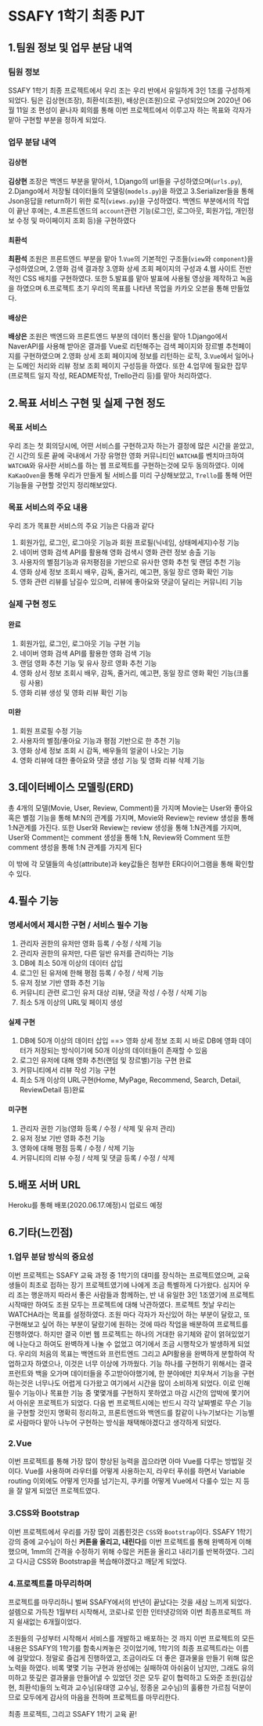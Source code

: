 # SSAFY 1학기 최종 PJT

## 1.팀원 정보 및 업무 분담 내역

### 팀원 정보

SSAFY 1학기 최종 프로젝트에서 우리 조는 우리 반에서 유일하게 3인 1조를 구성하게 되었다. 팀은 김상현(조장), 최환석(조원), 배상은(조원)으로 구성되었으며 2020년 06월 11일 조 편성이 끝나자 회의를 통해 이번 프로젝트에서 이루고자 하는 목표와 각자가 맡아 구현할 부분을 정하게 되었다.

### 업무 분담 내역

#### 김상현

**김상현** 조장은 백엔드 부분을 맡아서, 1.Django의 url들을 구성하였으며(`urls.py`), 2.Django에서 저장될 데이터들의 모델링(`models.py`)을 하였고 3.Serializer들을 통해 Json응답을 return하기 위한 로직(`views.py`)을 구성하였다. 백엔드 부분에서의 작업이 끝난 후에는, 4.프론트엔드의 `account`관련 기능(로그인, 로그아웃, 회원가입, 개인정보 수정 및 마이페이지 조회 등)을 구현하였다

#### 최환석

**최환석** 조원은 프론트엔드 부분을 맡아 1.`Vue`의 기본적인 구조들(`view`와 `component`)을 구성하였으며, 2.영화 검색 결과창 3.영화 상세 조회 페이지의 구성과 4.웹 사이트 전반적인 CSS 배치를 구현하였다. 또한 5.발표를 맡아 발표에 사용될 영상을 제작하고 녹음을 하였으며 6.프로젝트 초기 우리의 목표를 나타낸 목업을 카카오 오븐을 통해 만들었다.

#### 배상은

**배상은** 조원은 백엔드와 프론트엔드 부분의 데이터 통신을 맡아 1.Django에서 NaverAPI를 사용해 받아온 결과를 Vue로 리턴해주는 검색 페이지와 장르별 추천페이지를 구현하였으며 2.영화 상세 조회 페이지에 정보를 리턴하는 로직, 3.`Vue`에서 일어나는 도메인 처리와 리뷰 정보 조회 페이지 구성등을 하였다. 또한 4.업무에 필요한 잡무(프로젝트 일지 작성, README작성, Trello관리 등)를 맡아 처리하였다.

## 2.목표 서비스 구현 및 실제 구현 정도

### 목표 서비스

우리 조는 첫 회의당시에, 어떤 서비스를 구현하고자 하는가 결정에 많은 시간을 쏟았고, 긴 시간의 토론 끝에 국내에서 가장 유명한 영화 커뮤니티인 `WATCHA`를 벤치마크하여 `WATCHA`와 유사한 서비스를 하는 웹 프로젝트를 구현하는것에 모두 동의하였다. 이에 `KaKaoOven`을 통해 우리가 만들게 될 서비스를 미리 구상해보았고, `Trello`를 통해 어떤 기능들을 구현할 것인지 정리해보았다.

### 목표 서비스의 주요 내용

우리 조가 목표한 서비스의 주요 기능은 다음과 같다

1. 회원가입, 로그인, 로그아웃 기능과 회원 프로필(닉네임, 상태메세지)수정 기능
2. 네이버 영화 검색 API를 활용해 영화 검색시 영화 관련 정보 송출 기능
3. 사용자의 별점기능과 유저평점을 기반으로 유사한 영화 추천 및 랜덤 추천 기능
4. 영화 상세 정보 조회시 배우, 감독, 줄거리, 예고편, 동일 장르 영화 확인 기능
5. 영화 관련 리뷰를 남길수 있으며, 리뷰에 좋아요와 댓글이 달리는 커뮤니티 기능

### 실제 구현 정도

#### 완료

1. 회원가입, 로그인, 로그아웃 기능 구현 기능
2. 네이버 영화 검색 API를 활용한 영화 검색 기능
3. 랜덤 영화 추천 기능 및 유사 장르 영화 추천 기능
4. 영화 상서 정보 조회시 배우, 감독, 줄거리, 예고편, 동일 장르 영화 확인 기능(크롤링 사용)
5. 영화 리뷰 생성 및 영화 리뷰 확인 기능

#### 미완

1. 회원 프로필 수정 기능
2. 사용자의 별점/좋아요 기능과 평점 기반으로 한 추천 기능
3. 영화 상세 정보 조회 시 감독, 배우들의 얼굴이 나오는 기능
4. 영화 리뷰에 대한 좋아요와 댓글 생성 기능 및 영화 리뷰 삭제 기능

## 3.데이터베이스 모델링(ERD)

총 4개의 모델(Movie, User, Review, Comment)을 가지며 Movie는 User와 좋아요 혹은 별점 기능을 통해 M:N의 관계를 가지며, Movie와 Review는 review 생성을 통해 1:N관계를 가진다. 또한 User와 Review는 review 생성을 통해 1:N관계를 가지며, User와 Comment는 comment 생성을 통해 1:N, Review와 Comment 또한 comment 생성을 통해 1:N 관계를 가지게 된다

이 밖에 각 모델들의 속성(attribute)과 key값들은 첨부한 ER다이어그램을 통해 확인할 수 있다.

## 4.필수 기능

### 명세서에서 제시한 구현 / 서비스 필수 기능

1. 관리자 권한의 유저만 영화 등록 / 수정 / 삭제 기능
2. 관리자 권한의 유저만, 다른 일반 유저를 관리하는 기능
3. DB에 최소 50개 이상의 데이터 삽입
4. 로그인 된 유저에 한해 평점 등록 / 수정 / 삭제 기능
5. 유저 정보 기반 영화 추천 기능
6. 커뮤니티 관련 로그인 유저 대상 리뷰, 댓글 작성 / 수정 / 삭제 기능
7. 최소 5개 이상의 URL및 페이지 생성

#### 실제 구현

1. DB에 50개 이상의 데이터 삽입 ==> 영화 상세 정보 조회 시 바로 DB에 영화 데이터가 저장되는 방식이기에 50개 이상의 데이터들이 존재할 수 있음
2. 로그인 유저에 대해 영화 추천(랜덤 및 장르별)기능 구현 완료
3. 커뮤니티에서 리뷰 작성 기능 구현
4. 최소 5개 이상의 URL구현(Home, MyPage, Recommend, Search, Detail, ReviewDetail 등)완료

#### 미구현

1. 관리자 권한 기능(영화 등록 / 수정 / 삭제 및 유저 관리)
2. 유저 정보 기반 영화 추천 기능
3. 영화에 대해 평점 등록 / 수정 / 삭제 기능
4. 커뮤니티의 리뷰 수정 / 삭제 및 댓글 등록 / 수정 / 삭제

## 5.배포 서버 URL

Heroku를 통해 배포(2020.06.17.예정)시 업로드 예정

## 6.기타(느낀점)

### 1.업무 분담 방식의 중요성

이번 프로젝트는 SSAFY 교육 과정 중 1학기의 대미를 장식하는 프로젝트였으며, 교육생들이 최초로 접하는 장기 프로젝트였기에 나에게 조금 특별하게 다가왔다. 심지어 우리 조는 행운까지 따라서 좋은 사람들과 함께하는, 반 내 유일한 3인 1조였기에 프로젝트 시작때만 하여도 조원 모두는 프로젝트에 대해 낙관하였다. 프로젝트 첫날 우리는 WATCHA라는 목표를 설정하였다. 조원 마다 각자가 자신있어 하는 부분이 달랐고, 또 구현해보고 싶어 하는 부분이 달랐기에 원하는 것에 따라 작업을 배분하여 프로젝트를 진행하였다. 하지만 결국 이번 웹 프로젝트는 하나의 거대한 유기체와 같이 얽혀있었기에 나눈다고 하여도 완벽하게 나눌 수 없었고 여기에서 조금 시행착오가 발생하게 되었다. 우리의 처음의 목표는 백엔드와 프런트엔드 그리고 API활용을 완벽하게 분할하여 작업하고자 하였으나, 이것은 너무 이상에 가까웠다. 기능 하나를 구현하기 위해서는 결국 프런트와 백을 오가며 데이터들을 주고받아야했기에, 한 분야에만 치우쳐서 기능을 구현하는것은 너무나도 어렵게 다가왔고 여기에서 시간을 많이 소비하게 되었다. 이로 인해 필수 기능이나 목표한 기능 중 몇몇개를 구현하지 못하였고 마감 시간의 압박에 쫓기어서 아쉬운 프로젝트가 되었다. 다음 번 프로젝트시에는 반드시 각각 날짜별로 무슨 기능을 구현할 것인지 명확히 정리하고, 프론트엔드와 백엔드를 칼같이 나누기보다는 기능별로 사람마다 맡아 나누어 구현하는 방식을 채택해야겠다고 생각하게 되었다.

### 2.Vue

이번 프로젝트를 통해 가장 많이 향상된 능력을 꼽으라면 아마 Vue를 다루는 방법일 것이다. Vue를 사용하며 라우터를 어떻게 사용하는지, 라우터 푸쉬를 하면서 Variable routing 이외에도 어떻게 인자를 넘기는지, 쿠키를 어떻게 Vue에서 다룰수 있는 지 등을 잘 알게 되었던 프로젝트였다.

### 3.CSS와 Bootstrap

이번 프로젝트에서 우리를 가장 많이 괴롭힌것은 `CSS`와 `Bootstrap`이다. SSAFY 1학기 강의 중에 교수님이 하신 **커튼을 올리고, 내린다**를 이번 프로젝트를 통해 완벽하게 이해했으며, 1mm의 간격을 수정하기 위해 수많은 커튼을 올리고 내리기를 반복하였다. 그리고 다시금 CSS와 Bootstrap을 복습해야겠다고 깨닫게 되었다.

### 4.프로젝트를 마무리하며

프로젝트를 마무리하니 벌써 SSAFY에서의 반년이 끝났다는 것을 새삼 느끼게 되었다. 설렘으로 가득찬 1월부터 시작해서, 코로나로 인한 인터넷강의와 이번 최종프로젝트 까지 쉴새없는 6개월이었다. 

조원들의 구성부터 시작해서 서비스를 개발하고 배포하는 것 까지 이번 프로젝트의 모든 내용은 SSAFY의 1학기를 함축시켜놓은 것이었기에, 1학기의 최종 프로젝트라는 이름에 걸맞았다. 정말로 즐겁게 진행하였고, 조금이라도 더 좋은 결과물을 만들기 위해 많은 노력을 하였다. 비록 몇몇 기능 구현과 완성에는 실패하여 아쉬움이 남지만, 그래도 유의미하고 뜻깊은 결과물을 만들어낼 수 있었던 것은 모두 같이 협력하고 도와준 조원(김상현, 최환석)들의 노력과 교수님(유태영 교수님, 정종윤 교수님)의 훌륭한 가르침 덕분이므로 모두에게 감사의 마음을 전하며 프로젝트를 마무리한다.

최종 프로젝트, 그리고 SSAFY 1학기 교육 끝!